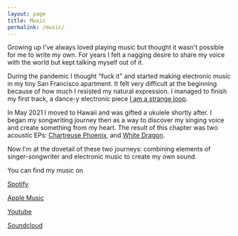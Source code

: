 ```yaml
---
layout: page
title: Music
permalink: /music/
---
```


Growing up I've always loved playing music but thought it wasn't possible for me to write my own. For years I felt a nagging desire to share my voice with the world but kept talking myself out of it.

During the pandemic I thought "fuck it" and started making electronic music in my tiny San Francisco apartment. It felt very difficult at the beginning because of how much I resisted my natural expression. I managed to finish my first track, a dance-y electronic piece [I am a strange loop](https://soundcloud.com/zannyxy/i-am-a-strange-loop-draft?si=b940c3cfd3e74ffda4c4ef133baab604&utm_source=clipboard&utm_medium=text&utm_campaign=social_sharing).

In May 2021 I moved to Hawaii and was gifted a ukulele shortly after. I began my songwriting journey then as a way to discover my singing voice and create something from my heart. The result of this chapter was two acoustic EPs: [Chartreuse Phoenix](https://www.youtube.com/watch?v=wujVZ0ioUfk&list=PLRYEGrtWppP0K7eSJnR6jxbYrrjNr9gy7), and [White Dragon](https://www.youtube.com/watch?v=vFGzGdKwGzk&list=PLRYEGrtWppP1TiBPlpf0N3iC6yfjl3FtD).

Now I'm at the dovetail of these two journeys: combining elements of singer-songwriter and electronic music to create my own sound.

You can find my music on

[Spotify](https://open.spotify.com/artist/3tFavIFJyCm2OS4KUmp2fz?si=_gqXw9oxSm2rj4ZAKLf4kQ)

[Apple Music](https://music.apple.com/us/artist/zanny-xy/1661682511)

[Youtube](https://www.youtube.com/@zannyxy)

[Soundcloud](https://soundcloud.com/zannyxy)
